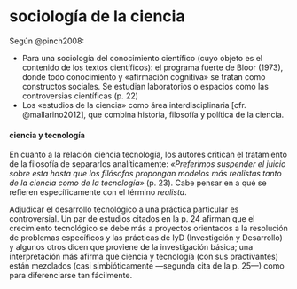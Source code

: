 # sociología de la ciencia

Según @pinch2008:

* Para una sociología del conocimiento científico (cuyo objeto es el contenido de los textos científicos): el programa fuerte de Bloor (1973), donde todo conocimiento y «afirmación cognitiva» se tratan como constructos sociales. Se estudian laboratorios o espacios como las controversias científicas (p. 22)
* Los «estudios de la ciencia» como área interdisciplinaria [cfr. @mallarino2012], que combina historia, filosofía y política de la ciencia.

#### ciencia y tecnología

En cuanto a la relación ciencia tecnología, los autores critican el tratamiento de la filosofía de separarlos analíticamente: *«Preferimos suspender el juicio sobre esta hasta que los filósofos propongan modelos más realistas tanto de la ciencia como de la tecnología»* (p. 23). Cabe pensar en a qué se refieren específicamente con el término *realista*.

Adjudicar el desarrollo tecnológico a una práctica particular es controversial. Un par de estudios citados en la p. 24 afirman que el crecimiento tecnológico se debe más a proyectos orientados a la resolución de problemas específicos y las prácticas de IyD (Investigción y Desarrollo) y algunos otros dicen que proviene de la investigación básica; una interpretación más afirma que ciencia y tecnología (con sus practivantes) están mezclados (casi simbióticamente —segunda cita de la p. 25—) como para diferenciarse tan fácilmente.
